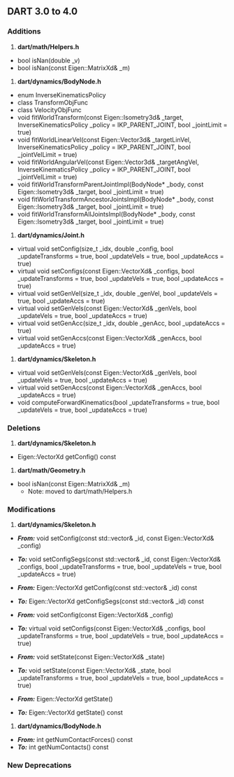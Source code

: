 ## DART 3.0 to 4.0

### Additions

1. **dart/math/Helpers.h**
  + bool isNan(double _v)
  + bool isNan(const Eigen::MatrixXd& _m)

1. **dart/dynamics/BodyNode.h**
  + enum InverseKinematicsPolicy
  + class TransformObjFunc
  + class VelocityObjFunc
  + void fitWorldTransform(const Eigen::Isometry3d& _target, InverseKinematicsPolicy _policy = IKP_PARENT_JOINT, bool _jointLimit = true)
  + void fitWorldLinearVel(const Eigen::Vector3d& _targetLinVel, InverseKinematicsPolicy _policy = IKP_PARENT_JOINT, bool _jointVelLimit = true)
  + void fitWorldAngularVel(const Eigen::Vector3d& _targetAngVel, InverseKinematicsPolicy _policy = IKP_PARENT_JOINT, bool _jointVelLimit = true)
  + void fitWorldTransformParentJointImpl(BodyNode* _body, const Eigen::Isometry3d& _target, bool _jointLimit = true)
  + void fitWorldTransformAncestorJointsImpl(BodyNode* _body, const Eigen::Isometry3d& _target, bool _jointLimit = true)
  + void fitWorldTransformAllJointsImpl(BodyNode* _body, const Eigen::Isometry3d& _target, bool _jointLimit = true)

1. **dart/dynamics/Joint.h**
  + virtual void setConfig(size_t _idx, double _config, bool _updateTransforms = true, bool _updateVels = true, bool _updateAccs = true)
  + virtual void setConfigs(const Eigen::VectorXd& _configs, bool _updateTransforms = true, bool _updateVels = true, bool _updateAccs = true)
  + virtual void setGenVel(size_t _idx, double _genVel, bool _updateVels = true, bool _updateAccs = true)
  + virtual void setGenVels(const Eigen::VectorXd& _genVels, bool _updateVels = true, bool _updateAccs = true)
  + virtual void setGenAcc(size_t _idx, double _genAcc, bool _updateAccs = true)
  + virtual void setGenAccs(const Eigen::VectorXd& _genAccs, bool _updateAccs = true)

1. **dart/dynamics/Skeleton.h**
  + virtual void setGenVels(const Eigen::VectorXd& _genVels, bool _updateVels = true, bool _updateAccs = true)
  + virtual void setGenAccs(const Eigen::VectorXd& _genAccs, bool _updateAccs = true)
  + void computeForwardKinematics(bool _updateTransforms = true, bool _updateVels = true, bool _updateAccs = true)

### Deletions

1. **dart/dynamics/Skeleton.h**
  + Eigen::VectorXd getConfig() const

1. **dart/math/Geometry.h**
  + bool isNan(const Eigen::MatrixXd& _m)
    + Note: moved to dart/math/Helpers.h

### Modifications

1. **dart/dynamics/Skeleton.h**

  + ***From:*** void setConfig(const std::vector<int>& _id, const Eigen::VectorXd& _config)
  + ***To:*** void setConfigSegs(const std::vector<int>& _id, const Eigen::VectorXd& _configs, bool _updateTransforms = true, bool _updateVels = true, bool _updateAccs = true)

  + ***From:*** Eigen::VectorXd getConfig(const std::vector<int>& _id) const
  + ***To:*** Eigen::VectorXd getConfigSegs(const std::vector<int>& _id) const

  + ***From:*** void setConfig(const Eigen::VectorXd& _config)
  + ***To:*** virtual void setConfigs(const Eigen::VectorXd& _configs, bool _updateTransforms = true, bool _updateVels = true, bool _updateAccs = true)

  + ***From:*** void setState(const Eigen::VectorXd& _state)
  + ***To:*** void setState(const Eigen::VectorXd& _state, bool _updateTransforms = true, bool _updateVels = true, bool _updateAccs = true)

  + ***From:*** Eigen::VectorXd getState()
  + ***To:*** Eigen::VectorXd getState() const

1. **dart/dynamics/BodyNode.h**

  + ***From:*** int getNumContactForces() const
  + ***To:*** int getNumContacts() const

### New Deprecations


